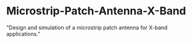 # Microstrip-Patch-Antenna-X-Band
"Design and simulation of a microstrip patch antenna for X-band applications."
